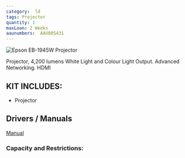 ```yaml
---
category:  ld
tags: Projector
quantity: 1
maxLoan: 2 Weeks
aaunumbers:  AAU805431
---
```

![Epson EB-1945W Projector](https://i8.amplience.net/i/epsonemear/ebb1945w?$product-xlarge$&fmt=auto&img404=missing_product&v=1)

Projector, 4,200 lumens White Light and Colour Light Output. Advanced Networking. HDMI
## KIT INCLUDES:
- Projector

## Drivers / Manuals
[Manual](https://www.epson.eu/en_EU/products/projectors/installation/epson-eb-1945w/p/11573#support)



### Capacity and Restrictions:
